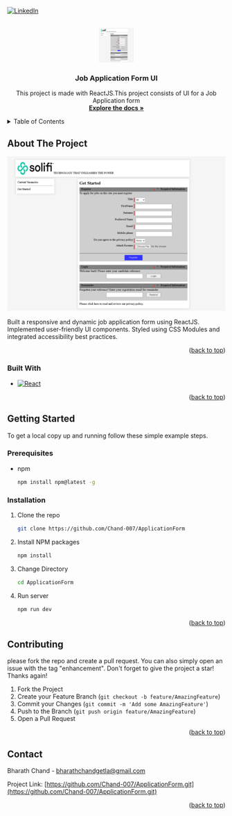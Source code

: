 <a id="readme-top"></a>

[![LinkedIn][linkedin-shield]][linkedin-url]



<!-- PROJECT LOGO -->
<br />
<div align="center">
  <a href="https://github.com/Chand-007/ApplicationForm">
    <img src="solifi-1-pic.PNG" alt="Logo" width="80" height="80">
  </a>

<h3 align="center">Job Application Form UI</h3>

  <p align="center">
    This project is made with ReactJS.This project consists of UI for a Job Application form
    <br />
    <a href="https://github.com/Chand-007/ApplicationForm"><strong>Explore the docs »</strong></a>
    <br />
  </p>
</div>



<!-- TABLE OF CONTENTS -->
<details>
  <summary>Table of Contents</summary>
  <ol>
    <li>
      <a href="#about-the-project">About The Project</a>
      <ul>
        <li><a href="#built-with">Built With</a></li>
      </ul>
    </li>
    <li>
      <a href="#getting-started">Getting Started</a>
      <ul>
        <li><a href="#prerequisites">Prerequisites</a></li>
        <li><a href="#installation">Installation</a></li>
      </ul>
    </li>
    
    <li><a href="#contributing">Contributing</a></li>
    <li><a href="#contact">Contact</a></li>

  </ol>
</details>



<!-- ABOUT THE PROJECT -->
## About The Project

![Product Name Screen Shot][product-screenshot]

Built a responsive and dynamic job application form using ReactJS. Implemented user-friendly UI components. Styled using CSS Modules and integrated accessibility best practices.

<p align="right">(<a href="#readme-top">back to top</a>)</p>


### Built With

* [![React][React.js]][React-url]

<p align="right">(<a href="#readme-top">back to top</a>)</p>



<!-- GETTING STARTED -->
## Getting Started

To get a local copy up and running follow these simple example steps.

### Prerequisites


* npm
  ```sh
  npm install npm@latest -g
  ```

### Installation

1. Clone the repo
   ```sh
   git clone https://github.com/Chand-007/ApplicationForm
   ```
2. Install NPM packages
   ```sh
   npm install
   ```
3. Change Directory
   ```sh
   cd ApplicationForm
   ```
  4. Run server
     ```sh
     npm run dev
     ``` 

<p align="right">(<a href="#readme-top">back to top</a>)</p>



<!-- CONTRIBUTING -->
## Contributing

please fork the repo and create a pull request. You can also simply open an issue with the tag "enhancement".
Don't forget to give the project a star! Thanks again!

1. Fork the Project
2. Create your Feature Branch (`git checkout -b feature/AmazingFeature`)
3. Commit your Changes (`git commit -m 'Add some AmazingFeature'`)
4. Push to the Branch (`git push origin feature/AmazingFeature`)
5. Open a Pull Request

<p align="right">(<a href="#readme-top">back to top</a>)</p>

<!-- CONTACT -->
## Contact

Bharath Chand - bharathchandgetla@gmail.com

Project Link: [https://github.com/Chand-007/ApplicationForm.git](https://github.com/Chand-007/ApplicationForm.git)

<p align="right">(<a href="#readme-top">back to top</a>)</p>


[linkedin-shield]: https://img.shields.io/badge/-LinkedIn-black.svg?style=for-the-badge&logo=linkedin&colorB=555
[linkedin-url]: https://www.linkedin.com/in/getlabc
[product-screenshot]: solifi-1-pic.PNG
[React.js]: https://img.shields.io/badge/React-20232A?style=for-the-badge&logo=react&logoColor=61DAFB
[React-url]: https://reactjs.org/
